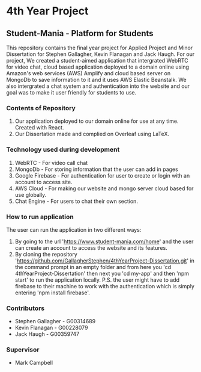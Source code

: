 # 4th Year Project 
## Student-Mania - Platform for Students
This repository contains the final year project for Applied Project and Minor Dissertation for Stephen Gallagher, Kevin Flanagan and Jack Haugh. For our project, We created a student-aimed application that intergrated WebRTC for video chat, cloud based application deployed to a domain online using Amazon's web services (AWS) Amplify and cloud based server on MongoDb to save information to it and it uses AWS Elastic Beanstalk. We also intergrated a chat system and authentication into the website and our goal was to make it user friendly for students to use.

### Contents of Repository
1. Our application deployed to our domain online for use at any time. Created with React.
2. Our Dissertation made and complied on Overleaf using LaTeX. 

### Technology used during development
1. WebRTC - For video call chat
2. MongoDb - For storing information that the user can add in pages
3. Google Firebase - For authentication for user to create or login with an account to access site.
4. AWS Cloud - For making our website and mongo server cloud based for use globally.
5. Chat Engine - For users to chat their own section. 

### How to run application
The user can run the application in two different ways:

1. By going to the url 'https://www.student-mania.com/home' and the user can create an account to access the website and its features.
2. By cloning the repository 'https://github.com/GallagherStephen/4thYearProject-Dissertation.git' in the command prompt in an empty folder and from here you 'cd 4thYearProject-Dissertation' then next you 'cd my-app' and then 'npm start' to run the application locally. P.S. the user might have to add firebase to their machine to work with the authentication which is simply entering 'npm install firebase'.

### Contributors 
* Stephen Gallagher - G00314689
* Kevin Flanagan - G00228079
* Jack Haugh - G00359747

### Supervisor
* Mark Campbell 

